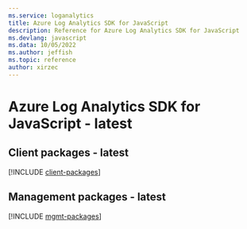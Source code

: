 ```yaml
---
ms.service: loganalytics
title: Azure Log Analytics SDK for JavaScript
description: Reference for Azure Log Analytics SDK for JavaScript
ms.devlang: javascript
ms.data: 10/05/2022
ms.author: jeffish
ms.topic: reference
author: xirzec
---
```

# Azure Log Analytics SDK for JavaScript - latest

## Client packages - latest
[!INCLUDE [client-packages](log-analytics-client-index.md)]
## Management packages - latest
[!INCLUDE [mgmt-packages](log-analytics-mgmt-index.md)]